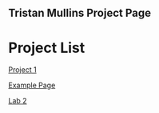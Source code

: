 ## Tristan Mullins Project Page

<h1>Project List</h1>

<a href="project1/index.html" target="_blank">Project 1</a>

<a href="work/index.html">Example Page</a>

<a href="lab2/index.html" target="_blank">Lab 2</a>
